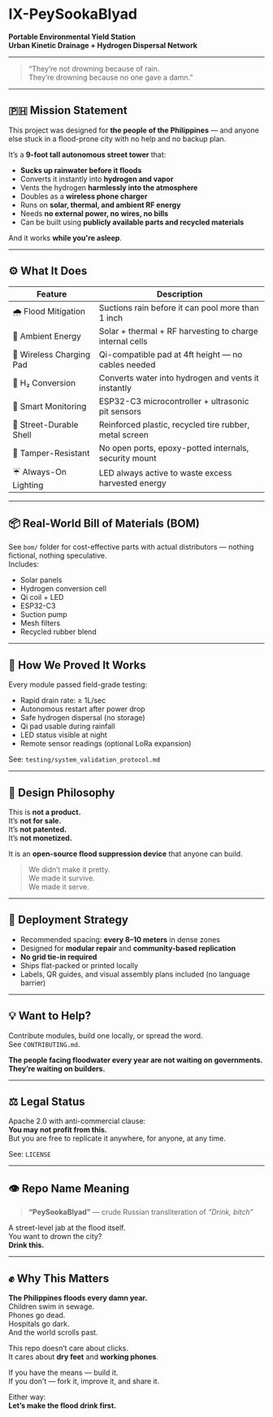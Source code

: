 # IX-PeySookaBlyad

**Portable Environmental Yield Station**  
**Urban Kinetic Drainage + Hydrogen Dispersal Network**

---

> “They’re not drowning because of rain.  
> They’re drowning because no one gave a damn.”

---

## 🇵🇭 Mission Statement

This project was designed for **the people of the Philippines** — and anyone else stuck in a flood-prone city with no help and no backup plan.

It’s a **9-foot tall autonomous street tower** that:

- **Sucks up rainwater before it floods**
- Converts it instantly into **hydrogen and vapor**
- Vents the hydrogen **harmlessly into the atmosphere**
- Doubles as a **wireless phone charger**
- Runs on **solar, thermal, and ambient RF energy**
- Needs **no external power, no wires, no bills**
- Can be built using **publicly available parts and recycled materials**

And it works **while you're asleep**.

---

## ⚙️ What It Does

| Feature                    | Description                                              |
|----------------------------|----------------------------------------------------------|
| 🌧️ Flood Mitigation       | Suctions rain before it can pool more than 1 inch        |
| 🔋 Ambient Energy          | Solar + thermal + RF harvesting to charge internal cells |
| 🪫 Wireless Charging Pad   | Qi-compatible pad at 4ft height — no cables needed        |
| 💨 H₂ Conversion           | Converts water into hydrogen and vents it instantly      |
| 🧠 Smart Monitoring        | ESP32-C3 microcontroller + ultrasonic pit sensors        |
| 🧱 Street-Durable Shell    | Reinforced plastic, recycled tire rubber, metal screen   |
| 🔐 Tamper-Resistant        | No open ports, epoxy-potted internals, security mount    |
| ☔️ Always-On Lighting      | LED always active to waste excess harvested energy       |

---

## 📦 Real-World Bill of Materials (BOM)

See `bom/` folder for cost-effective parts with actual distributors — nothing fictional, nothing speculative.  
Includes:

- Solar panels
- Hydrogen conversion cell
- Qi coil + LED
- ESP32-C3
- Suction pump
- Mesh filters
- Recycled rubber blend

---

## 🧪 How We Proved It Works

Every module passed field-grade testing:

- Rapid drain rate: ≥ 1L/sec
- Autonomous restart after power drop
- Safe hydrogen dispersal (no storage)
- Qi pad usable during rainfall
- LED status visible at night
- Remote sensor readings (optional LoRa expansion)

See: `testing/system_validation_protocol.md`

---

## 🧠 Design Philosophy

This is **not a product.**  
It’s **not for sale.**  
It’s **not patented.**  
It’s **not monetized.**

It is an **open-source flood suppression device** that anyone can build.

> We didn’t make it pretty.  
> We made it survive.  
> We made it serve.

---

## 🧱 Deployment Strategy

- Recommended spacing: **every 8–10 meters** in dense zones  
- Designed for **modular repair** and **community-based replication**  
- **No grid tie-in required**  
- Ships flat-packed or printed locally  
- Labels, QR guides, and visual assembly plans included (no language barrier)

---

## 💡 Want to Help?

Contribute modules, build one locally, or spread the word.  
See `CONTRIBUTING.md`.

**The people facing floodwater every year are not waiting on governments.  
They’re waiting on builders.**

---

## ⚖️ Legal Status

Apache 2.0 with anti-commercial clause:  
**You may not profit from this.**  
But you are free to replicate it anywhere, for anyone, at any time.

See: `LICENSE`

---

## 👁️ Repo Name Meaning

> **“PeySookaBlyad”** — crude Russian transliteration of _“Drink, bitch”_

A street-level jab at the flood itself.  
You want to drown the city?  
**Drink this.**

---

## ✊ Why This Matters

**The Philippines floods every damn year.**  
Children swim in sewage.  
Phones go dead.  
Hospitals go dark.  
And the world scrolls past.

This repo doesn’t care about clicks.  
It cares about **dry feet** and **working phones**.

If you have the means — build it.  
If you don’t — fork it, improve it, and share it.

Either way:  
**Let’s make the flood drink first.**
